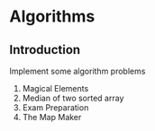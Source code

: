 # Algorithms

## Introduction

Implement some algorithm problems

1. Magical Elements
2. Median of two sorted array
3. Exam Preparation
4. The Map Maker
